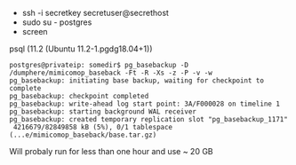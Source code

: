 - ssh -i secretkey secretuser@secrethost
- sudo su - postgres
- screen

psql (11.2 (Ubuntu 11.2-1.pgdg18.04+1))

```
postgres@privateip: somedir$ pg_basebackup -D /dumphere/mimicomop_baseback -Ft -R -Xs -z -P -v -w
pg_basebackup: initiating base backup, waiting for checkpoint to complete
pg_basebackup: checkpoint completed
pg_basebackup: write-ahead log start point: 3A/F000028 on timeline 1
pg_basebackup: starting background WAL receiver
pg_basebackup: created temporary replication slot "pg_basebackup_1171"
 4216679/82849858 kB (5%), 0/1 tablespace (...e/mimicomop_baseback/base.tar.gz)
```
Will probaly run for less than one hour and use ~ 20 GB
